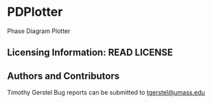 # PDPlotter
Phase Diagram Plotter
## Licensing Information: READ LICENSE

## Authors and Contributors
Timothy Gerstel
Bug reports can be submitted to tgerstel@umass.edu